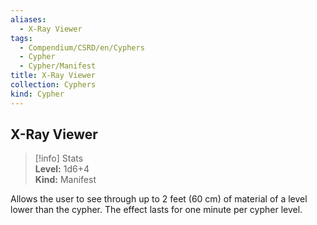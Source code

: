 ```yaml
---
aliases:
  - X-Ray Viewer
tags:
  - Compendium/CSRD/en/Cyphers
  - Cypher
  - Cypher/Manifest
title: X-Ray Viewer
collection: Cyphers
kind: Cypher
---
```

## X-Ray Viewer  
>[!info] Stats  
> **Level:** 1d6+4  
> **Kind:** Manifest
  
Allows the user to see through up to 2 feet (60 cm) of material of a level lower than the cypher. The effect lasts for one minute per cypher level.